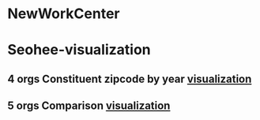 # NewWorkCenter 
# Seohee-visualization

## 4 orgs Constituent zipcode by year [visualization](ppt1.md)

## 5 orgs Comparison [visualization](5orgs_1117.md)

